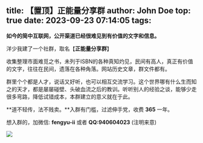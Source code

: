 title: 【置顶】正能量分享群
author: John Doe
top: true
date: 2023-09-23 07:14:05
tags:
---
**如今的简中互联网，公开渠道已经很难见到有价值的文字和信息。**<!--more-->

洋少我建了一个社群，取名【**正能量分享群**】

收集整理市面难觅之书，未列于ISBN的各种真知灼见，民间有高人，真正有价值的文字，往往在民间，遗落在各种角落。网站历史文章，群文件都有。

群里个个都是人才，说话又好听，也可以相互交流学习。这个世界哪有什么生而知之的天才，都是屡屡碰壁、头破血流之后的教训。听听别人的经验之谈，能够少走很多弯路，降低试错成本，本群建立的意义就在于此。

**道不轻传，法不贱卖。**入群有门槛，过滤伸手党，收费 **365** 一年。

想入群的，加微信: **fengyu-ii**  或者 **QQ:940604023**  (注明来意)

![](/images/fengyu.jpg)



